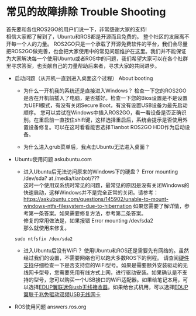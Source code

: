 # 常见的故障排除 Trouble Shooting

首先要和各位ROS2GO的用户们说一下，非常感谢大家的支持!  
相信大家都了解到了，Ubuntu和ROS都是开源而且免费的。 整个社区的发展离不开每一个人的力量。
ROS2GO只是一个承载了开源免费软件的平台，我们会尽量把ROS2GO做完善，也会把大家使用中的常见问题维护在这里。我们并不能保证为大家解决每一个使用Ubuntu或者ROS中的问题，我们希望大家可以在各个社群里寻求答案，也贡献自己的力量帮助后来者，寻求大家的共同进步。

- 启动问题（从开机一直到进入桌面这个过程） About booting
  - 为什么一开机我的系统还是直接进入Windows？ 
    检查一下您的ROS2GO是否在开机前插入了电脑，是否插好。检查一下您的Bios设置是不是设置为UEFI模式，有没有关闭Secure Boot，有没有设置USB设备为最先启动顺序。
    您可以尝试在Windows中插入ROS2GO，看一看设备是否正确识别。在重启前一直按住shift键，这样选择重启后，系统会提示是否使用外置设备修复。可以在这时看看能否选择Tianbot ROS2GO HDD作为启动设备。
    
  - 为什么进入grub菜单后，我点击Ubuntu无法进入桌面？

- Ubuntu使用问题 askubuntu.com
  - 进入Ubuntu后无法访问原来的Windows下的硬盘？ Error mounting /dev/sda? at /media/tianbot/???  
  这时一个使用双系统时常见的问题，最常见的原因是没有关闭Windows的快速启动，这样Windows并不是完全正常的关闭。请参考：
  https://askubuntu.com/questions/145902/unable-to-mount-windows-ntfs-filesystem-due-to-hibernation
  如果您需要了解详情，参考第一条答案。如果需要修复方法，参考第二条答案。  
  修复的常用做法是，如果报错 Error mounting /dev/sda2  
  那么就使用来修复。
  ```
  sudo ntfsfix /dev/sda2  
  ```
  
  - 进入Ubuntu后没有WiFi？
  使用Ubuntu和ROS还是需要先有网络的。虽然经过我们的设置，不需要网络也可以跑大多数ROS下的例程。
  请查阅[硬件支持](https://github.com/tianbot/ros2go/blob/master/03_%E7%A1%AC%E4%BB%B6%E6%94%AF%E6%8C%81_supported_hardwares.md)仔细检查一下是否支持您的WiFi型号。如果是需要额外安装驱动的无线网卡型号，您需要先用有线方式上网，进行驱动安装。如果确认是不支持的型号，您可以购买一个USB接口的WiFi适配器。如果给笔记本用，可以选择[EDUP翼联迷你usb无线接收器](https://detail.tmall.com/item.htm?id=579340555919)。如果给台式机用，可以选择[EDUP翼联千兆免驱动双频USB无线网卡](https://detail.tmall.com/item.htm?id=544565906232)

- ROS使用问题 answers.ros.org
